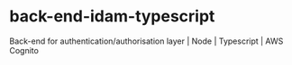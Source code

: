 # back-end-idam-typescript
Back-end for authentication/authorisation layer | Node | Typescript | AWS Cognito

